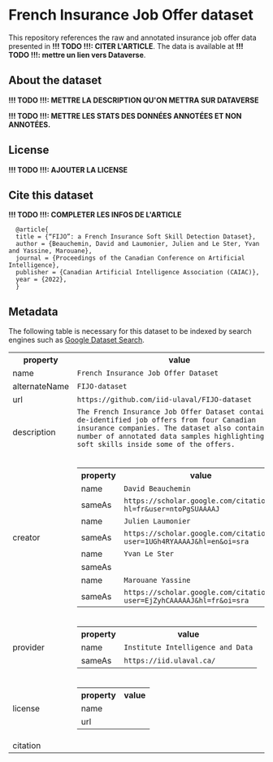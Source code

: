 # French Insurance Job Offer dataset

This repository references the raw and annotated insurance job offer data presented in **!!! TODO !!!: CITER L'ARTICLE**. The data is available at **!!! TODO !!!: mettre un lien vers Dataverse**.

## About the dataset

**!!! TODO !!!: METTRE LA DESCRIPTION QU'ON METTRA SUR DATAVERSE**

**!!! TODO !!!: METTRE LES STATS DES DONNÉES ANNOTÉES ET NON ANNOTÉES.**

## License

**!!! TODO !!!: AJOUTER LA LICENSE**

## Cite this dataset

**!!! TODO !!!: COMPLETER LES INFOS DE L'ARTICLE**

```
  @article{
  title = {“FIJO”: a French Insurance Soft Skill Detection Dataset},
  author = {Beauchemin, David and Laumonier, Julien and Le Ster, Yvan and Yassine, Marouane},
  journal = {Proceedings of the Canadian Conference on Artificial Intelligence},
  publisher = {Canadian Artificial Intelligence Association (CAIAC)},
  year = {2022},
  }
```
## Metadata

The following table is necessary for this dataset to be indexed by search
engines such as <a href="https://g.co/datasetsearch">Google Dataset Search</a>.

<div itemscope itemtype="http://schema.org/Dataset">
<table>
  <tr>
    <th>property</th>
    <th>value</th>
  </tr>
  <tr>
    <td>name</td>
    <td><code itemprop="name">French Insurance Job Offer Dataset</code></td>
  </tr>
  <tr>
    <td>alternateName</td>
    <td><code itemprop="alternateName">FIJO-dataset</code></td>
  </tr>
  <tr>
    <td>url</td>
    <td><code itemprop="url">https://github.com/iid-ulaval/FIJO-dataset</code></td>
  </tr>
  <tr>
    <td>description</td>
    <td><code itemprop="description">The French Insurance Job Offer Dataset contains de-identified job offers from four Canadian insurance companies. The dataset also contains a number of annotated data samples highlighting soft skills inside some of the offers. 
    </code></td>
  </tr>
    <tr>
        <td>creator</td>
        <td>
          <div itemscope itemtype="http://schema.org/person" itemprop="creator">
            <table>
              <tr>
                <th>property</th>
                <th>value</th>
              </tr>
              <tr>
                <td>name</td>
                <td><code itemprop="name">David Beauchemin</code></td>
              </tr>
              <tr>
                <td>sameAs</td>
                <td><code itemprop="sameAs">https://scholar.google.com/citations?hl=fr&user=ntoPgSUAAAAJ</code></td>
              </tr>
              <tr>
                <td>name</td>
                <td><code itemprop="name">Julien Laumonier</code></td>
              </tr>
              <tr>
                <td>sameAs</td>
                <td><code itemprop="sameAs">https://scholar.google.com/citations?user=1UGh4RYAAAAJ&hl=en&oi=sra</code></td>
              </tr>
              <tr>
                <td>name</td>
                <td><code itemprop="name">Yvan Le Ster</code></td>
              </tr>
              <tr>
                <td>sameAs</td>
                <td><code itemprop="sameAs"></code></td>
              </tr>
              <tr>
                <td>name</td>
                <td><code itemprop="name">Marouane Yassine</code></td>
              </tr>
              <tr>
                <td>sameAs</td>
                <td><code itemprop="sameAs">https://scholar.google.com/citations?user=EjZyhCAAAAAJ&hl=fr&oi=sra</code></td>
              </tr> 
            </table>
          </div>
        </td>
      </tr>
  <tr>
    <td>provider</td>
    <td>
      <div itemscope itemtype="http://schema.org/Organization" itemprop="provider">
        <table>
          <tr>
            <th>property</th>
            <th>value</th>
          </tr>
          <tr>
            <td>name</td>
            <td><code itemprop="name">Institute Intelligence and Data</code></td>
          </tr>
          <tr>
            <td>sameAs</td>
            <td><code itemprop="sameAs">https://iid.ulaval.ca/</code></td>
          </tr>
        </table>
      </div>
    </td>
  </tr>
  <tr>
    <td>license</td>
    <td>
      <div itemscope itemtype="http://schema.org/CreativeWork" itemprop="license">
        <table>
          <tr>
            <th>property</th>
            <th>value</th>
          </tr>
          <tr>
            <td>name</td>
            <td><code itemprop="name"></code></td>
          </tr>
          <tr>
            <td>url</td>
            <td><code itemprop="url"></code></td>
          </tr>
        </table>
      </div>
    </td>
  </tr>
    <tr>
    <td>citation</td>
    <td><code itemprop="citation"></code></td>
  </tr>
</table>
</div>
